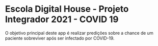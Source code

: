 # Escola Digital House - Projeto Integrador 2021 - COVID 19
O objetivo principal deste app é realizar predições sobre a chance de um paciente sobreviver após ser infectado por COVID-19.
